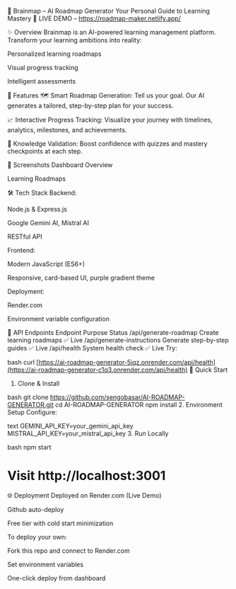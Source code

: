 🧠 Brainmap – AI Roadmap Generator
Your Personal Guide to Learning Mastery
🚀 LIVE DEMO –  https://roadmap-maker.netlify.app/

✨ Overview
Brainmap is an AI-powered learning management platform.
Transform your learning ambitions into reality:

Personalized learning roadmaps

Visual progress tracking

Intelligent assessments

🎯 Features
🗺️ Smart Roadmap Generation:
Tell us your goal. Our AI generates a tailored, step-by-step plan for your success.

📈 Interactive Progress Tracking:
Visualize your journey with timelines, analytics, milestones, and achievements.

🧠 Knowledge Validation:
Boost confidence with quizzes and mastery checkpoints at each step.

📸 Screenshots
Dashboard Overview

Learning Roadmaps

🛠️ Tech Stack
Backend:

Node.js & Express.js

Google Gemini AI, Mistral AI

RESTful API

Frontend:

Modern JavaScript (ES6+)

Responsive, card-based UI, purple gradient theme

Deployment:

Render.com

Environment variable configuration

🔗 API Endpoints
Endpoint	Purpose	Status
/api/generate-roadmap	Create learning roadmaps	✅ Live
/api/generate-instructions	Generate step-by-step guides	✅ Live
/api/health	System health check	✅ Live
Try:

bash
curl [https://ai-roadmap-generator-5iqz.onrender.com/api/health](https://ai-roadmap-generator-c1q3.onrender.com/api/health)
🚀 Quick Start
1. Clone & Install

bash
git clone https://github.com/sengobasar/AI-ROADMAP-GENERATOR.git
cd AI-ROADMAP-GENERATOR
npm install
2. Environment Setup
Configure:

text
GEMINI_API_KEY=your_gemini_api_key
MISTRAL_API_KEY=your_mistral_api_key
3. Run Locally

bash
npm start
# Visit http://localhost:3001
🌐 Deployment
Deployed on Render.com (Live Demo)

Github auto-deploy

Free tier with cold start minimization

To deploy your own:

Fork this repo and connect to Render.com

Set environment variables

One-click deploy from dashboard
